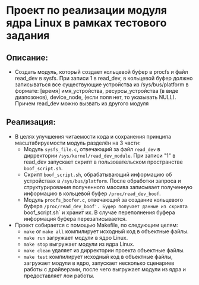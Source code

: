 # Проект по реализации модуля ядра Linux в рамках тестового задания

## Описание:
* Создать модуль, который создает кольцевой буфер в procfs и файл read_dev в sysfs. При записи 1 в read_dev, в кольцевой буфер должно записываться все существующие устройства из /sys/bus/platform в формате: [время] имя_устройства, ресурсы_устройства (в виде диапозонов), device_node, (если поля нет, то указывать NULL). Причем read_dev можно вызвать из другого модуля

## Реализация:
* В целях улучшения читаемости кода и сохранения принципа масштабируемости модуль разделён на 3 части:
  * Модуль `sysfs_file.c`, отвечающий за файл `read_dev` в дирректории `/sys/kernel/read_dev_module`. При записи "1" в read_dev запускает скрипт в пользовательском пространстве `boof_script.sh`.
  * Скрипт `boof_script.sh`, обрабатывающий информацию об устройствах в `/sys/bus/platform`. После обработки запроса и структурирования полученного массива записывает полученную информацию в кольцевой буфер `/proc/read_dev_boof`.
  * Модуль `procfs_boofer.c`, отвечающий за создание кольцевого буфера `/proc/read_dev_boof'. Буфер получает данные из скрипта `boof_script.sh` и хранит их. В случае переполнения буфера информация буфера перезаписывается.
* Проект собирается с помощью Makefile, по следующим целям:
  * `make` or `make all` компилирует исходный код в объектные файлы.
  * `make run` загружает модули в ядро Linux.
  * `make stop` выгружает модули из ядра Linux.
  * `make clean` удаляет из дирректории проекта объектные файлы.
  * `make test` компилирует исходный код в объектные файлы, загружает модули в ядро, запускает несколько сценариев работы с драйверами, после чего выгружает модули из ядра и предоставляет лои работы.
